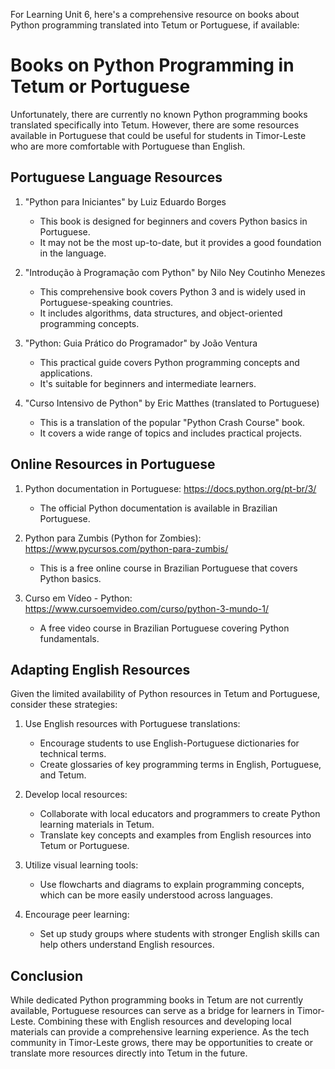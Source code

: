 For Learning Unit 6, here's a comprehensive resource on books about Python programming translated into Tetum or Portuguese, if available:

# Books on Python Programming in Tetum or Portuguese

Unfortunately, there are currently no known Python programming books translated specifically into Tetum. However, there are some resources available in Portuguese that could be useful for students in Timor-Leste who are more comfortable with Portuguese than English.

## Portuguese Language Resources

1. "Python para Iniciantes" by Luiz Eduardo Borges
   - This book is designed for beginners and covers Python basics in Portuguese.
   - It may not be the most up-to-date, but it provides a good foundation in the language.

2. "Introdução à Programação com Python" by Nilo Ney Coutinho Menezes
   - This comprehensive book covers Python 3 and is widely used in Portuguese-speaking countries.
   - It includes algorithms, data structures, and object-oriented programming concepts.

3. "Python: Guia Prático do Programador" by João Ventura
   - This practical guide covers Python programming concepts and applications.
   - It's suitable for beginners and intermediate learners.

4. "Curso Intensivo de Python" by Eric Matthes (translated to Portuguese)
   - This is a translation of the popular "Python Crash Course" book.
   - It covers a wide range of topics and includes practical projects.

## Online Resources in Portuguese

1. Python documentation in Portuguese: https://docs.python.org/pt-br/3/
   - The official Python documentation is available in Brazilian Portuguese.

2. Python para Zumbis (Python for Zombies): https://www.pycursos.com/python-para-zumbis/
   - This is a free online course in Brazilian Portuguese that covers Python basics.

3. Curso em Vídeo - Python: https://www.cursoemvideo.com/curso/python-3-mundo-1/
   - A free video course in Brazilian Portuguese covering Python fundamentals.

## Adapting English Resources

Given the limited availability of Python resources in Tetum and Portuguese, consider these strategies:

1. Use English resources with Portuguese translations:
   - Encourage students to use English-Portuguese dictionaries for technical terms.
   - Create glossaries of key programming terms in English, Portuguese, and Tetum.

2. Develop local resources:
   - Collaborate with local educators and programmers to create Python learning materials in Tetum.
   - Translate key concepts and examples from English resources into Tetum or Portuguese.

3. Utilize visual learning tools:
   - Use flowcharts and diagrams to explain programming concepts, which can be more easily understood across languages.

4. Encourage peer learning:
   - Set up study groups where students with stronger English skills can help others understand English resources.

## Conclusion

While dedicated Python programming books in Tetum are not currently available, Portuguese resources can serve as a bridge for learners in Timor-Leste. Combining these with English resources and developing local materials can provide a comprehensive learning experience. As the tech community in Timor-Leste grows, there may be opportunities to create or translate more resources directly into Tetum in the future.